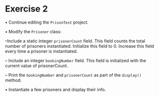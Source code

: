 # Exercise 2
• Continue editing the `PrisonTest` project.

• Modify the `Prisoner` class:

–Include a static integer `prisonerCount` field. This field counts the total number of prisoners 
instantiated. Initialize this field to 0. Increase this field every time a prisoner is instantiated.

– Include an integer `bookingNumber` field. This field is initialized with the current value of 
prisonerCount.

– Print the `bookingNumber` and `prisonerCount` as part of the `display()` method.

• Instantiate a few prisoners and display their info.
